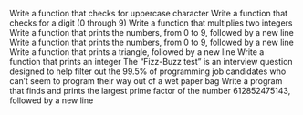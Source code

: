 Write a function that checks for uppercase character
Write a function that checks for a digit (0 through 9)
Write a function that multiplies two integers
Write a function that prints the numbers, from 0 to 9, followed by a new line
Write a function that prints the numbers, from 0 to 9, followed by a new line
Write a function that prints a triangle, followed by a new line
Write a function that prints an integer
The “Fizz-Buzz test” is an interview question designed to help filter out the 99.5% of programming job candidates who can’t seem to program their way out of a wet paper bag
Write a program that finds and prints the largest prime factor of the number 612852475143, followed by a new line
